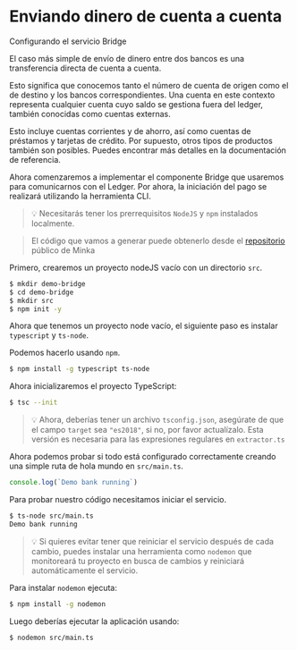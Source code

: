 # Enviando dinero de cuenta a cuenta

Configurando el servicio Bridge

El caso más simple de envío de dinero entre dos bancos es una transferencia directa de cuenta a cuenta.

Esto significa que conocemos tanto el número de cuenta de origen como el de destino y los bancos correspondientes. Una cuenta en este contexto representa cualquier cuenta cuyo saldo se gestiona fuera del ledger, también conocidas como cuentas externas.

Esto incluye cuentas corrientes y de ahorro, así como cuentas de préstamos y tarjetas de crédito. Por supuesto, otros tipos de productos también son posibles. Puedes encontrar más detalles en la documentación de referencia.

Ahora comenzaremos a implementar el componente Bridge que usaremos para comunicarnos con el Ledger. Por ahora, la iniciación del pago se realizará utilizando la herramienta CLI.

> 💡 Necesitarás tener los prerrequisitos `NodeJS` y `npm` instalados localmente.

> El código que vamos a generar puede obtenerlo desde el [repositorio](https://github.com/minkainc/demo-bridge-sdk/tree/master) público de Minka&#x20;

Primero, crearemos un proyecto nodeJS vacío con un directorio `src`.

```bash
$ mkdir demo-bridge
$ cd demo-bridge
$ mkdir src
$ npm init -y
```

Ahora que tenemos un proyecto node vacío, el siguiente paso es instalar `typescript` y `ts-node`.

Podemos hacerlo usando `npm`.

```bash
$ npm install -g typescript ts-node
```

Ahora inicializaremos el proyecto TypeScript:

```bash
$ tsc --init
```

> 💡 Ahora, deberías tener un archivo `tsconfig.json`, asegúrate de que el campo `target` sea `"es2018"`, si no, por favor actualízalo. Esta versión es necesaria para las expresiones regulares en `extractor.ts`

Ahora podemos probar si todo está configurado correctamente creando una simple ruta de hola mundo en `src/main.ts`.

```jsx
console.log(`Demo bank running`)
```

Para probar nuestro código necesitamos iniciar el servicio.

```bash
$ ts-node src/main.ts
Demo bank running
```

> 💡 Si quieres evitar tener que reiniciar el servicio después de cada cambio, puedes instalar una herramienta como `nodemon` que monitoreará tu proyecto en busca de cambios y reiniciará automáticamente el servicio.

Para instalar `nodemon` ejecuta:

```bash
$ npm install -g nodemon
```

Luego deberías ejecutar la aplicación usando:

```bash
$ nodemon src/main.ts
```

